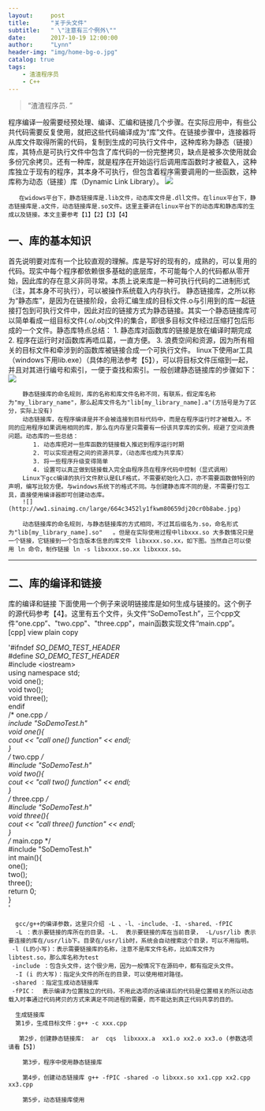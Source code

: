 ```yaml
---
layout:     post
title:      "关于头文件"
subtitle:   " \"注意有三个例外\""
date:       2017-10-19 12:00:00
author:     "Lynn"
header-img: "img/home-bg-o.jpg"
catalog: true
tags:
    - 渣渣程序员
    - C++
---
```



> “渣渣程序员. ”



 程序编译一般需要经预处理、编译、汇编和链接几个步骤。在实际应用中，有些公共代码需要反复使用，就把这些代码编译成为“库”文件。在链接步骤中，连接器将从库文件取得所需的代码，复制到生成的可执行文件中，这种库称为静态（链接）库，其特点是可执行文件中包含了库代码的一份完整拷贝，缺点是被多次使用就会多份冗余拷贝。还有一种库，就是程序在开始运行后调用库函数时才被载入，这种库独立于现有的程序，其本身不可执行，但包含着程序需要调用的一些函数，这种库称为动态（链接）库（Dynamic Link Library）。
 ![](http://ww1.sinaimg.cn/large/664c3452ly1fkwm5p1fshj20fe07bq3s.jpg)

       在widows平台下，静态链接库是.lib文件，动态库文件是.dll文件。在linux平台下，静态链接库是.a文件，动态链接库是.so文件。这里主要讲在linux平台下的动态库和静态库的生成以及链接。本文主要参考【1】【2】【3】【4】
       


## 一、库的基本知识

 首先说明要对库有一个比较直观的理解。库是写好的现有的，成熟的，可以复用的代码。现实中每个程序都依赖很多基础的底层库，不可能每个人的代码都从零开始，因此库的存在意义非同寻常。本质上说来库是一种可执行代码的二进制形式（注，其本身不可执行），可以被操作系统载入内存执行。
       静态链接库，之所以称为“静态库”，是因为在链接阶段，会将汇编生成的目标文件.o与引用到的库一起链接打包到可执行文件中，因此对应的链接方式为静态链接。其实一个静态链接库可以简单看成一组目标文件(.o/.obj文件)的集合，即很多目标文件经过压缩打包后形成的一个文件。静态库特点总结：
              1. 静态库对函数库的链接是放在编译时期完成
              2. 程序在运行时对函数库再唔瓜葛，一直方便。
              3. 浪费空间和资源，因为所有相关的目标文件和牵涉到的函数库被链接合成一个可执行文件。
       linux下使用ar工具（windows下用lib.exe）（具体的用法参考【5】），可以将目标文件压缩到一起，并且对其进行编号和索引，一便于查找和索引。一般创建静态链接库的步骤如下：
       ![](http://ww1.sinaimg.cn/large/664c3452ly1fkwm6v2278j20dg08st9g.jpg)

        静态链接库的命名规则，库的名称和库文件名称不同，有联系，假定库名称为"my_library_name"，那么起库文件名为"lib[my_library_name].a"(方括号是为了区分，实际上没有)
        动态链接库，在程序编译是并不会被连接到目标代码中，而是在程序运行时才被载入。不同的应用程序如果调用相同的库，那么在内存里只需要有一份该共享库的实例，规避了空间浪费问题。动态库的一些总结：
           1. 动态库把对一些库函数的链接载入推迟到程序运行时期
           2. 可以实现进程之间的资源共享，（动态库也成为共享库）
           3. 将一些程序升级变得简单
           4. 设置可以真正做到链接载入完全由程序员在程序代码中控制（显式调用）
        Linux下gcc编译的执行文件默认是ELF格式，不需要初始化入口，亦不需要函数做特别的声明，编写比较方便。与windows系统下的格式不同。与创建静态库不同的是，不需要打包工具，直接使用编译器即可创建动态库。
        ![](http://ww1.sinaimg.cn/large/664c3452ly1fkwm80659dj20cr0b8abe.jpg)

        动态链接库的命名规则，与静态链接库的方式相同，不过其后缀名为.so，命名形式为"lib[my_library_name].so"   。但是在实际使用过程中libxxx.so 大多数情况只是一个链接，它链接到一个包含版本信息的库文件 libxxxx.so.xx，如下图。当然自己可以使用 ln 命令，制作链接 ln -s libxxxx.so.xx libxxxx.so。

---

## 二、库的编译和链接

库的编译和链接
        下面使用一个例子来说明链接库是如何生成与链接的。这个例子的源代码参考【4】。这里有五个文件，头文件“SoDemoTest.h”，三个cpp文件“one.cpp”、"two.cpp"、"three.cpp"，main函数实现文件“main.cpp”。
[cpp] view plain copy

'\#ifndef _SO_DEMO_TEST_HEADER_  
\#define _SO_DEMO_TEST_HEADER_  
\#include <iostream\>  
using namespace std;  
void one();  
void two();  
void three();  
endif  
/* one.cpp */  
include "SoDemoTest.h"  
void one(){  
    cout << "call one() function" << endl;  
}  
/* two.cpp */  
\#include "SoDemoTest.h"  
void two(){  
    cout << "call two() function" << endl;  
}  
/* three.cpp */  
\#include "SoDemoTest.h"  
void three(){  
    cout << "call three() function" << endl;  
}  
/* main.cpp */  
\#include "SoDemoTest.h"  
int main(){  
    one();  
    two();  
    three();  
    return 0;  
}  
'

      gcc/g++的编译参数，这里只介绍 -L 、-l、-include、-I、-shared、-fPIC
      -L ：表示要链接的库所在的目录。-L.  表示要链接的库在当前目录， -L/usr/lib 表示要连接的库在/usr/lib下。目录在/usr/lib时，系统会自动搜索这个目录，可以不用指明。
     -l (L的小写)：表示需要链接库的名称，注意不是库文件名称，比如库文件为 libtest.so，那么库名称为test
     -include ：包含头文件，这个很少用，因为一般情况下在源码中，都有指定头文件。
      -I (i 的大写)：指定头文件的所在的目录，可以使用相对路径。
     -shared ：指定生成动态链接库
     -fPIC：  表示编译为位置独立的代码，不用此选项的话编译后的代码是位置相关的所以动态载入时事通过代码拷贝的方式来满足不同进程的需要，而不能达到真正代码共享的目的。

      生成链接库
      第1步，生成目标文件：g++ -c xxx.cpp

       第2步，创建静态链接库:  ar  cqs  libxxxx.a  xx1.o xx2.o xx3.o (参数选项请看【5】)

        第3步，程序中使用静态链接库

        第4步，创建动态链接库 g++ -fPIC -shared -o libxxx.so xx1.cpp xx2.cpp xx3.cpp

        第5步，动态链接库使用
